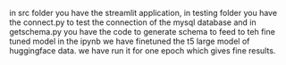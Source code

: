in src folder you have the streamlit application,
in testing folder you have the connect.py to test the connection of the mysql database and in getschema.py you have the code to generate schema to feed to teh fine tuned model
in the ipynb we have finetuned the t5 large model of huggingface data.
we have run it for one epoch which gives fine results.
